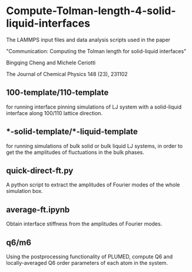 # Compute-Tolman-length-4-solid-liquid-interfaces
The LAMMPS input files and data analysis scripts used in the paper 

"Communication: Computing the Tolman length for solid-liquid interfaces"

Bingqing Cheng and Michele Ceriotti

The Journal of Chemical Physics 148 (23), 231102

## 100-template/110-template
for running interface pinning simulations of LJ system with a solid-liquid interface along 100/110 lattice direction.

## \*-solid-template/\*-liquid-template
for running simulations of bulk solid or bulk liquid LJ systems, in order to get the the amplitudes of fluctuations in the bulk phases.

## quick-direct-ft.py
A python script to extract the amplitudes of Fourier modes of the whole simulation box.

## average-ft.ipynb
Obtain interface stiffness from the amplitudes of Fourier modes.

## q6/m6
Using the postprocessing functionality of PLUMED, compute Q6 and locally-averaged Q6 order parameters of each atom in the system. 

